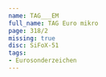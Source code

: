 ```yaml
---
name: TAG___EM
full_name: TAG Euro mikro
page: 318/2
missing: true
disc: SiFoX-51
tags:
- Eurosonderzeichen
---
```


